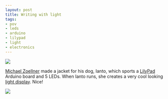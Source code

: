 ```yaml
---
layout: post
title: Writing with light
tags:
- pov
- leds
- arduino
- lilypad
- light
- electronics
---
```

![](/images/Ianto_Makers_02.jpg)

[Michael Zoellner][2] made a jacket for his dog, Ianto, which sports a [LilyPad][3] Arduino board and 5 LEDs. When Ianto runs, she creates a very cool looking [light display][1]. Nice!

![](/images/Ianto_Makers_05.jpg)

[1]: http://i.document.m05.de/?p=970
[2]: http://i.document.m05.de/
[3]: http://www.arduino.cc/en/Main/ArduinoBoardLilyPad
